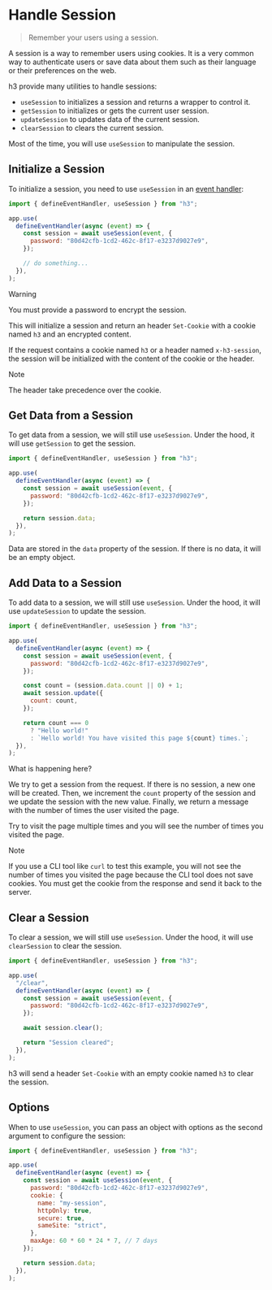 # Handle Session

> Remember your users using a session.

A session is a way to remember users using cookies. It is a very common way to authenticate users or save data about them such as their language or their preferences on the web.

h3 provide many utilities to handle sessions:

- `useSession` to initializes a session and returns a wrapper to control it.
- `getSession` to initializes or gets the current user session.
- `updateSession` to updates data of the current session.
- `clearSession` to clears the current session.

Most of the time, you will use `useSession` to manipulate the session.

## Initialize a Session

To initialize a session, you need to use `useSession` in an [event handler](/guide/event-handler):

```js
import { defineEventHandler, useSession } from "h3";

app.use(
  defineEventHandler(async (event) => {
    const session = await useSession(event, {
      password: "80d42cfb-1cd2-462c-8f17-e3237d9027e9",
    });

    // do something...
  }),
);
```

> [!WARNING]
> You must provide a password to encrypt the session.

This will initialize a session and return an header `Set-Cookie` with a cookie named `h3` and an encrypted content.

If the request contains a cookie named `h3` or a header named `x-h3-session`, the session will be initialized with the content of the cookie or the header.

> [!NOTE]
> The header take precedence over the cookie.

## Get Data from a Session

To get data from a session, we will still use `useSession`. Under the hood, it will use `getSession` to get the session.

```js
import { defineEventHandler, useSession } from "h3";

app.use(
  defineEventHandler(async (event) => {
    const session = await useSession(event, {
      password: "80d42cfb-1cd2-462c-8f17-e3237d9027e9",
    });

    return session.data;
  }),
);
```

Data are stored in the `data` property of the session. If there is no data, it will be an empty object.

## Add Data to a Session

To add data to a session, we will still use `useSession`. Under the hood, it will use `updateSession` to update the session.

```js
import { defineEventHandler, useSession } from "h3";

app.use(
  defineEventHandler(async (event) => {
    const session = await useSession(event, {
      password: "80d42cfb-1cd2-462c-8f17-e3237d9027e9",
    });

    const count = (session.data.count || 0) + 1;
    await session.update({
      count: count,
    });

    return count === 0
      ? "Hello world!"
      : `Hello world! You have visited this page ${count} times.`;
  }),
);
```

What is happening here?

We try to get a session from the request. If there is no session, a new one will be created. Then, we increment the `count` property of the session and we update the session with the new value. Finally, we return a message with the number of times the user visited the page.

Try to visit the page multiple times and you will see the number of times you visited the page.

> [!NOTE]
> If you use a CLI tool like `curl` to test this example, you will not see the number of times you visited the page because the CLI tool does not save cookies. You must get the cookie from the response and send it back to the server.

## Clear a Session

To clear a session, we will still use `useSession`. Under the hood, it will use `clearSession` to clear the session.

```js
import { defineEventHandler, useSession } from "h3";

app.use(
  "/clear",
  defineEventHandler(async (event) => {
    const session = await useSession(event, {
      password: "80d42cfb-1cd2-462c-8f17-e3237d9027e9",
    });

    await session.clear();

    return "Session cleared";
  }),
);
```

h3 will send a header `Set-Cookie` with an empty cookie named `h3` to clear the session.

## Options

When to use `useSession`, you can pass an object with options as the second argument to configure the session:

```js
import { defineEventHandler, useSession } from "h3";

app.use(
  defineEventHandler(async (event) => {
    const session = await useSession(event, {
      password: "80d42cfb-1cd2-462c-8f17-e3237d9027e9",
      cookie: {
        name: "my-session",
        httpOnly: true,
        secure: true,
        sameSite: "strict",
      },
      maxAge: 60 * 60 * 24 * 7, // 7 days
    });

    return session.data;
  }),
);
```
